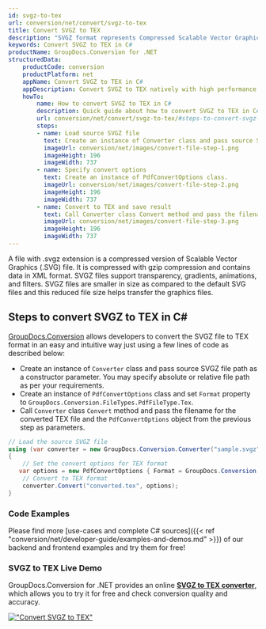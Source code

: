 ```yaml
---
id: svgz-to-tex
url: conversion/net/convert/svgz-to-tex
title: Convert SVGZ to TEX
description: "SVGZ format represents Compressed Scalable Vector Graphics File with .svgz extension. Learn how to convert SVGZ to TEX file programmatically in C# language using GroupDocs.Conversion for .NET library."
keywords: Convert SVGZ to TEX in C#
productName: GroupDocs.Conversion for .NET
structuredData:
    productCode: conversion
    productPlatform: net
    appName: Convert SVGZ to TEX in C#
    appDescription: Convert SVGZ to TEX natively with high performance using C# language and server side GroupDocs.Conversion for .NET APIs, without the use of any software like Microsoft or Open Office.
    howTo:
        name: How to convert SVGZ to TEX in C# 
        description: Quick guide about how to convert SVGZ to TEX in C# with high performance and accuracy.
        url: conversion/net/convert/svgz-to-tex/#steps-to-convert-svgz-to-tex-in-c
        steps:
        - name: Load source SVGZ file 
          text: Create an instance of Converter class and pass source SVGZ file path as a constructor parameter. You may specify absolute or relative file path as per your requirements. 
          imageUrl: conversion/net/images/convert-file-step-1.png
          imageHeight: 196
          imageWidth: 737
        - name: Specify convert options 
          text: Create an instance of PdfConvertOptions class.
          imageUrl: conversion/net/images/convert-file-step-2.png
          imageHeight: 196
          imageWidth: 737
        - name: Convert to TEX and save result 
          text: Call Converter class Convert method and pass the filename for the converted HTML file and the PdfConvertOptions object from the previous step as parameters.
          imageUrl: conversion/net/images/convert-file-step-3.png
          imageHeight: 196
          imageWidth: 737
---
```


A file with .svgz extension is a compressed version of Scalable Vector Graphics (.SVG) file. It is compressed with gzip compression and contains data in XML format. SVGZ files support transparency, gradients, animations, and filters. SVGZ files are smaller in size as compared to the default SVG files and this reduced file size helps transfer the graphics files.

## Steps to convert SVGZ to TEX in C#

[GroupDocs.Conversion](https://products.groupdocs.com/conversion/net) allows developers to convert the SVGZ file to TEX format in an easy and intuitive way just using a few lines of code as described below:

* Create an instance of `Converter` class and pass source SVGZ file path as a constructor parameter. You may specify absolute or relative file path as per your requirements. 
* Create an instance of `PdfConvertOptions` class and set `Format` property to `GroupDocs.Conversion.FileTypes.PdfFileType.Tex`.
* Call `Converter` class `Convert` method and pass the filename for the converted TEX file and the `PdfConvertOptions` object from the previous step as parameters.

```csharp
// Load the source SVGZ file
using (var converter = new GroupDocs.Conversion.Converter("sample.svgz"))
{
    // Set the convert options for TEX format
   var options = new PdfConvertOptions { Format = GroupDocs.Conversion.FileTypes.PdfFileType.Tex };
    // Convert to TEX format
    converter.Convert("converted.tex", options);
}
```

### Code Examples

Please find more [use-cases and complete C# sources]({{< ref "conversion/net/developer-guide/examples-and-demos.md" >}}) of our backend and frontend examples and try them for free!

### SVGZ to TEX Live Demo

GroupDocs.Conversion for .NET provides an online [**SVGZ to TEX converter**](https://products.groupdocs.app/conversion/svgz-to-tex), which allows you to try it for free and check conversion quality and accuracy.

[!["Convert SVGZ to TEX"](conversion/net/images/convert-to-tex/convert-svgz-to-tex.png)](https://products.groupdocs.app/conversion/svgz-to-tex)